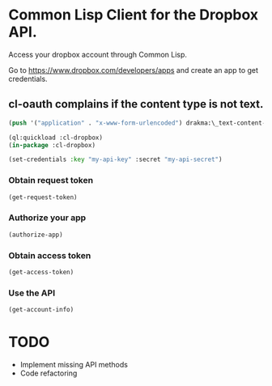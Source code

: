 # Common Lisp Client for the Dropbox API.

Access your dropbox account through Common Lisp.

Go to https://www.dropbox.com/developers/apps and create an app to
get credentials.

## cl-oauth complains if the content type is not text.

```lisp
(push '("application" . "x-www-form-urlencoded") drakma:\_text-content-types*)

(ql:quickload :cl-dropbox)
(in-package :cl-dropbox)

(set-credentials :key "my-api-key" :secret "my-api-secret")
```

### Obtain request token

```lisp
(get-request-token)
```

### Authorize your app

```lisp
(authorize-app)
```

### Obtain access token

```lisp
(get-access-token)
```

### Use the API

```lisp
(get-account-info)
```

# TODO

- Implement missing API methods
- Code refactoring
